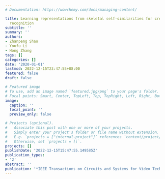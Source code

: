 ```yaml
---
# Documentation: https://wowchemy.com/docs/managing-content/

title: Learning representations from skeletal self-similarities for cross-view action
  recognition
subtitle: ''
summary: ''
authors:
- Zhanpeng Shao
- Youfu Li
- Hong Zhang
tags: []
categories: []
date: '2020-01-01'
lastmod: 2022-12-15T23:47:55+08:00
featured: false
draft: false

# Featured image
# To use, add an image named `featured.jpg/png` to your page's folder.
# Focal points: Smart, Center, TopLeft, Top, TopRight, Left, Right, BottomLeft, Bottom, BottomRight.
image:
  caption: ''
  focal_point: ''
  preview_only: false

# Projects (optional).
#   Associate this post with one or more of your projects.
#   Simply enter your project's folder or file name without extension.
#   E.g. `projects = ["internal-project"]` references `content/project/deep-learning/index.md`.
#   Otherwise, set `projects = []`.
projects: []
publishDate: '2022-12-15T15:47:55.149585Z'
publication_types:
- '2'
abstract: ''
publication: '*IEEE Transactions on Circuits and Systems for Video Technology*'
---
```

